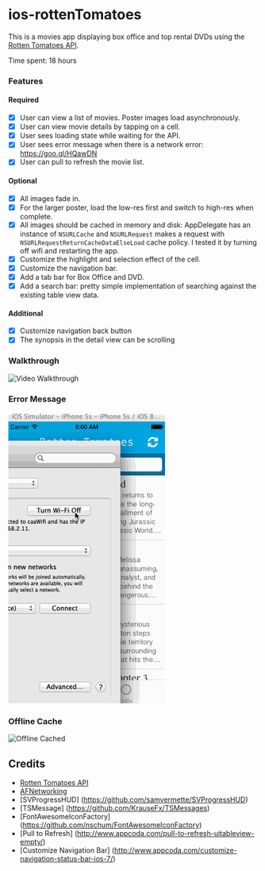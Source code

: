 # ios-rottenTomatoes

This is a movies app displaying box office and top rental DVDs using the [Rotten Tomatoes API](http://developer.rottentomatoes.com/docs/read/JSON).

Time spent: 18 hours

### Features

#### Required

- [X] User can view a list of movies. Poster images load asynchronously.
- [X] User can view movie details by tapping on a cell.
- [X] User sees loading state while waiting for the API.
- [X] User sees error message when there is a network error: https://goo.gl/HQawDN
- [X] User can pull to refresh the movie list.

#### Optional

- [X] All images fade in.
- [X] For the larger poster, load the low-res first and switch to high-res when complete.
- [X] All images should be cached in memory and disk: AppDelegate has an instance of `NSURLCache` and `NSURLRequest` makes a request with `NSURLRequestReturnCacheDataElseLoad` cache policy. I tested it by turning off wifi and restarting the app.
- [X] Customize the highlight and selection effect of the cell.
- [X] Customize the navigation bar.
- [X] Add a tab bar for Box Office and DVD.
- [X] Add a search bar: pretty simple implementation of searching against the existing table view data.

#### Additional
- [X] Customize navigation back button
- [X] The synopsis in the detail view can be scrolling

### Walkthrough
![Video Walkthrough](preview_basic.gif)

### Error Message
![Error Message](preview_error.gif)

### Offline Cache
![Offline Cached](preview_cached.gif)

Credits
---------
* [Rotten Tomatoes API](http://developer.rottentomatoes.com/docs/read/JSON)
* [AFNetworking](https://github.com/AFNetworking/AFNetworking)
* [SVProgressHUD] (https://github.com/samvermette/SVProgressHUD)
* [TSMessage] (https://github.com/KrauseFx/TSMessages)
* [FontAwesomeIconFactory] (https://github.com/nschum/FontAwesomeIconFactory)
* [Pull to Refresh] (http://www.appcoda.com/pull-to-refresh-uitableview-empty/)
* [Customize Navigation Bar] (http://www.appcoda.com/customize-navigation-status-bar-ios-7/)
